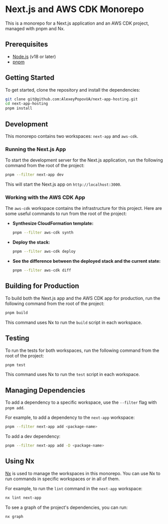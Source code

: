 # Next.js and AWS CDK Monorepo

This is a monorepo for a Next.js application and an AWS CDK project, managed with pnpm and Nx.

## Prerequisites

- [Node.js](https://nodejs.org/) (v18 or later)
- [pnpm](https://pnpm.io/installation)

## Getting Started

To get started, clone the repository and install the dependencies:

```bash
git clone git@github.com:AlexeyPopovUA/next-app-hosting.git
cd next-app-hosting
pnpm install
```

## Development

This monorepo contains two workspaces: `next-app` and `aws-cdk`.

### Running the Next.js App

To start the development server for the Next.js application, run the following command from the root of the project:

```bash
pnpm --filter next-app dev
```

This will start the Next.js app on `http://localhost:3000`.

### Working with the AWS CDK App

The `aws-cdk` workspace contains the infrastructure for this project. Here are some useful commands to run from the root of the project:

- **Synthesize CloudFormation template:**
  ```bash
  pnpm --filter aws-cdk synth
  ```

- **Deploy the stack:**
  ```bash
  pnpm --filter aws-cdk deploy
  ```

- **See the difference between the deployed stack and the current state:**
  ```bash
  pnpm --filter aws-cdk diff
  ```

## Building for Production

To build both the Next.js app and the AWS CDK app for production, run the following command from the root of the project:

```bash
pnpm build
```

This command uses Nx to run the `build` script in each workspace.

## Testing

To run the tests for both workspaces, run the following command from the root of the project:

```bash
pnpm test
```

This command uses Nx to run the `test` script in each workspace.

## Managing Dependencies

To add a dependency to a specific workspace, use the `--filter` flag with `pnpm add`.

For example, to add a dependency to the `next-app` workspace:

```bash
pnpm --filter next-app add <package-name>
```

To add a dev dependency:

```bash
pnpm --filter next-app add -D <package-name>
```

## Using Nx

[Nx](https://nx.dev) is used to manage the workspaces in this monorepo. You can use Nx to run commands in specific workspaces or in all of them.

For example, to run the `lint` command in the `next-app` workspace:

```bash
nx lint next-app
```

To see a graph of the project's dependencies, you can run:

```bash
nx graph
```
